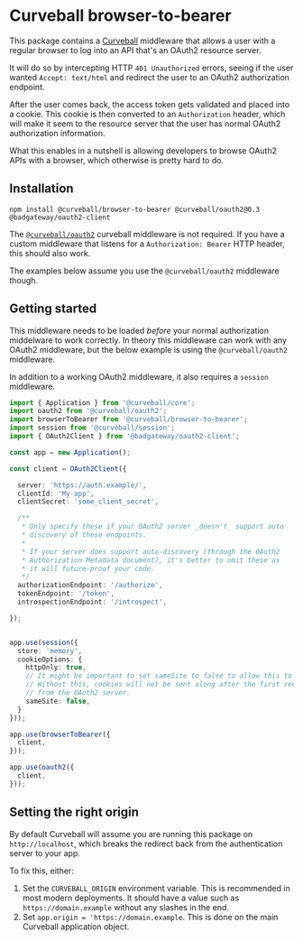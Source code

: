 Curveball browser-to-bearer
===========================

This package contains a [Curveball][1] middleware that allows a user with a
regular browser to log into an API that's an OAuth2 resource server.

It will do so by intercepting HTTP `401 Unauthorized` errors, seeing if the
user wanted `Accept: text/html` and redirect the user to an OAuth2
authorization endpoint.

After the user comes back, the access token gets validated and placed into a
cookie. This cookie is then converted to an `Authorization` header, which
will make it seem to the resource server that the user has normal OAuth2
authorization information.

What this enables in a nutshell is allowing developers to browse OAuth2 APIs
with a browser, which otherwise is pretty hard to do.


Installation
------------

    npm install @curveball/browser-to-bearer @curveball/oauth2@0.3 @badgateway/oauth2-client

The [`@curveball/oauth2`][2] curveball middleware is not required. If you have a
custom middleware that listens for a `Authorization: Bearer` HTTP header, this
should also work.

The examples below assume you use the `@curveball/oauth2` middleware though.

Getting started
---------------

This middleware needs to be loaded *before* your normal authorization
middelware to work correctly. In theory this middleware can work with any
OAuth2 middleware, but the below example is using the `@curveball/oauth2`
middleware.

In addition to a working OAuth2 middleware, it also requires a `session`
middleware.

```typescript
import { Application } from '@curveball/core';
import oauth2 from '@curveball/oauth2';
import browserToBearer from '@curveball/browser-to-bearer';
import session from '@curveball/session';
import { OAuth2Client } from '@badgateway/oauth2-client';

const app = new Application();

const client = OAuth2Client({

  server: 'https://auth.example/',
  clientId: 'My-app',
  clientSecret: 'some_client_secret',

  /**
   * Only specify these if your OAuth2 server _doesn't_ support auto
   * discovery of these endpoints.
   *
   * If your server does support auto-discovery (through the OAuth2
   * Authorization Metadata document), it's better to omit these as
   * it will future-proof your code.
   */
  authorizationEndpoint: '/authorize',
  tokenEndpoint: '/token',
  introspectionEndpoint: '/introspect',

});


app.use(session({
  store: 'memory',
  cookieOptions: {
    httpOnly: true,
    // It might be important to set sameSite to false to allow this to work.
    // Without this, cookies will not be sent along after the first redirect
    // from the OAuth2 server.
    sameSite: false,
  }
}));

app.use(browserToBearer({
  client,
}));

app.use(oauth2({
  client,
}));
```


Setting the right origin
------------------------

By default Curveball will assume you are running this package on
`http://localhost`, which breaks the redirect back from the authentication
server to your app.

To fix this, either:

1. Set the `CURVEBALL_ORIGIN` environment variable. This is recommended in
   most modern deployments. It should have a value such as
   `https://domain.example` without any slashes in the end.
2. Set `app.origin = 'https://domain.example`. This is done on the main
   Curveball application object.

[1]: https://github.com/curveball/core
[2]: https://github.com/curveball/oauth2
